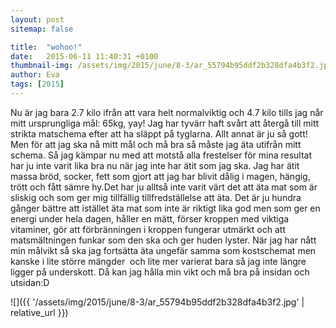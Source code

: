 ```yaml
---
layout: post
sitemap: false

title:  "wohoo!"
date:   2015-06-11 11:40:31 +0100
thumbnail-img: /assets/img/2015/june/8-3/ar_55794b95ddf2b328dfa4b3f2.jpg
author: Eva
tags: [2015]
---
```


Nu är jag bara 2.7 kilo ifrån att vara helt normalviktig och 4.7 kilo tills jag når mitt ursprungliga mål: 65kg, yay! Jag har tyvärr haft svårt att återgå till mitt strikta matschema efter att ha släppt på tyglarna. Allt annat är ju så gott! Men för att jag ska nå mitt mål och må bra så måste jag äta utifrån mitt schema. Så jag kämpar nu med att motstå alla frestelser för mina resultat har ju inte varit lika bra nu när jag inte har ätit som jag ska. Jag har ätit massa bröd, socker, fett som gjort att jag har blivit dålig i magen, hängig, trött och fått sämre hy.Det har ju alltså inte varit värt det att äta mat som är sliskig och som ger mig tillfällig tillfredställelse att äta. Det är ju hundra gånger bättre att istället äta mat som inte är riktigt lika god men som ger en energi under hela dagen, håller en mätt, förser kroppen med viktiga vitaminer, gör att förbränningen i kroppen fungerar utmärkt och att matsmältningen funkar som den ska och ger huden lyster. När jag har nått min målvikt så ska jag fortsätta äta ungefär samma som kostschemat men kanske i lite större mängder  och lite mer varierat bara så jag inte längre ligger på underskott. Då kan jag hålla min vikt och må bra på insidan och utsidan:D

![]({{ '/assets/img/2015/june/8-3/ar_55794b95ddf2b328dfa4b3f2.jpg'  | relative_url }})

